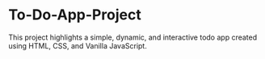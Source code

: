 # To-Do-App-Project
This project highlights a simple, dynamic, and interactive todo app created using HTML, CSS, and Vanilla JavaScript.
